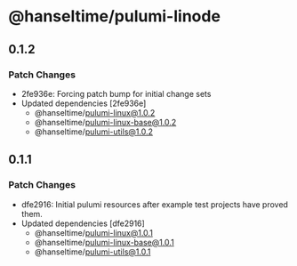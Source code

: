 # @hanseltime/pulumi-linode

## 0.1.2

### Patch Changes

- 2fe936e: Forcing patch bump for initial change sets
- Updated dependencies [2fe936e]
  - @hanseltime/pulumi-linux@1.0.2
  - @hanseltime/pulumi-linux-base@1.0.2
  - @hanseltime/pulumi-utils@1.0.2

## 0.1.1

### Patch Changes

- dfe2916: Initial pulumi resources after example test projects have proved them.
- Updated dependencies [dfe2916]
  - @hanseltime/pulumi-linux@1.0.1
  - @hanseltime/pulumi-linux-base@1.0.1
  - @hanseltime/pulumi-utils@1.0.1
